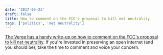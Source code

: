 ```yaml
---
date: '2017-05-23'
draft: false
title: How to comment on the FCC's proposal to kill net neutrality
tags: ['politics', 'net neutrality']
---
```


[The Verge has a handy write-up on how to comment on the FCC's proposal to kill net neutrality](https://www.theverge.com/2017/5/23/15681434/net-neutrality-how-to-comment-fcc-proposal-released).<!-- excerpt --> If you're invested in preserving an open internet (and you should be), take the time to comment and voice your concern.
